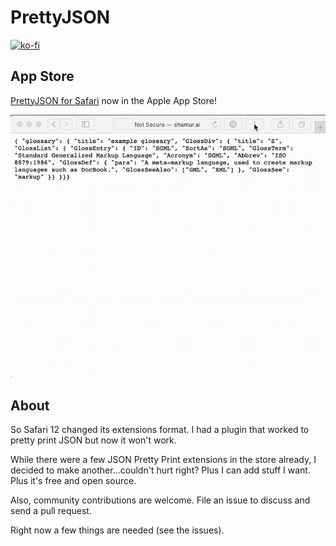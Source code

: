 # PrettyJSON

[![ko-fi](https://ko-fi.com/img/githubbutton_sm.svg)](https://ko-fi.com/N4N872G5D)

## App Store
[PrettyJSON for Safari](https://apps.apple.com/us/app/id1445328303) now in the Apple App Store!

![Example Animation](https://raw.githubusercontent.com/ayman/PrettyJSON/master/Images/example.gif)

## About
So Safari 12 changed its extensions format. I had a plugin that worked to pretty print JSON but now it won't work.

While there were a few JSON Pretty Print extensions in the store already, I decided to make another...couldn't hurt right?  Plus I can add stuff I want. Plus it's free and open source.

Also, community contributions are welcome. File an issue to discuss and send a pull request. 

Right now a few things are needed (see the issues).